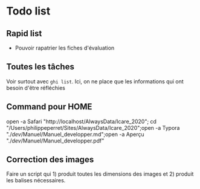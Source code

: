 # Todo list

## Rapid list

* Pouvoir rapatrier les fiches d'évaluation


## Toutes les tâches

Voir surtout avec `ghi list`. Ici, on ne place que les informations qui ont besoin d'être réfléchies

## Command pour HOME

open -a Safari "http://localhost/AlwaysData/Icare_2020"; cd "/Users/philippeperret/Sites/AlwaysData/Icare_2020";open -a Typora "./_dev_/Manuel/Manuel_developper.md";open -a Aperçu "./_dev_/Manuel/Manuel_developper.pdf"

## Correction des images

Faire un script qui 1) produit toutes les dimensions des images et 2) produit les balises nécessaires.
